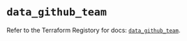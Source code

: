 # `data_github_team`

Refer to the Terraform Registory for docs: [`data_github_team`](https://registry.terraform.io/providers/integrations/github/5.27.0/docs/data-sources/team).
